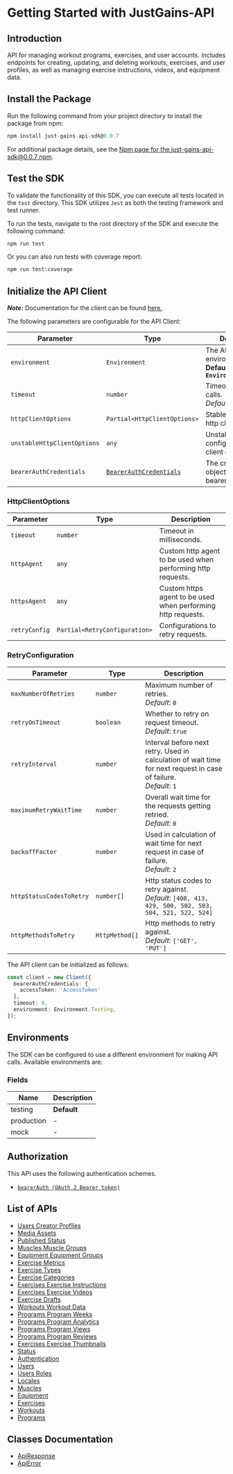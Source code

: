 
# Getting Started with JustGains-API

## Introduction

API for managing workout programs, exercises, and user accounts. Includes endpoints for creating, updating, and deleting workouts, exercises, and user profiles, as well as managing exercise instructions, videos, and equipment data.

## Install the Package

Run the following command from your project directory to install the package from npm:

```ts
npm install just-gains-api-sdk@0.0.7
```

For additional package details, see the [Npm page for the just-gains-api-sdk@0.0.7 npm](https://www.npmjs.com/package/just-gains-api-sdk/v/0.0.7).

## Test the SDK

To validate the functionality of this SDK, you can execute all tests located in the `test` directory. This SDK utilizes `Jest` as both the testing framework and test runner.

To run the tests, navigate to the root directory of the SDK and execute the following command:

```bash
npm run test
```

Or you can also run tests with coverage report:

```bash
npm run test:coverage
```

## Initialize the API Client

**_Note:_** Documentation for the client can be found [here.](https://www.github.com/JustGains/just-gains-api-js-sdk/tree/0.0.7/doc/client.md)

The following parameters are configurable for the API Client:

| Parameter | Type | Description |
|  --- | --- | --- |
| `environment` | `Environment` | The API environment. <br> **Default: `Environment.Testing`** |
| `timeout` | `number` | Timeout for API calls.<br>*Default*: `0` |
| `httpClientOptions` | `Partial<HttpClientOptions>` | Stable configurable http client options. |
| `unstableHttpClientOptions` | `any` | Unstable configurable http client options. |
| `bearerAuthCredentials` | [`BearerAuthCredentials`](https://www.github.com/JustGains/just-gains-api-js-sdk/tree/0.0.7/doc/auth/oauth-2-bearer-token.md) | The credential object for bearerAuth |

### HttpClientOptions

| Parameter | Type | Description |
|  --- | --- | --- |
| `timeout` | `number` | Timeout in milliseconds. |
| `httpAgent` | `any` | Custom http agent to be used when performing http requests. |
| `httpsAgent` | `any` | Custom https agent to be used when performing http requests. |
| `retryConfig` | `Partial<RetryConfiguration>` | Configurations to retry requests. |

### RetryConfiguration

| Parameter | Type | Description |
|  --- | --- | --- |
| `maxNumberOfRetries` | `number` | Maximum number of retries. <br> *Default*: `0` |
| `retryOnTimeout` | `boolean` | Whether to retry on request timeout. <br> *Default*: `true` |
| `retryInterval` | `number` | Interval before next retry. Used in calculation of wait time for next request in case of failure. <br> *Default*: `1` |
| `maximumRetryWaitTime` | `number` | Overall wait time for the requests getting retried. <br> *Default*: `0` |
| `backoffFactor` | `number` | Used in calculation of wait time for next request in case of failure. <br> *Default*: `2` |
| `httpStatusCodesToRetry` | `number[]` | Http status codes to retry against. <br> *Default*: `[408, 413, 429, 500, 502, 503, 504, 521, 522, 524]` |
| `httpMethodsToRetry` | `HttpMethod[]` | Http methods to retry against. <br> *Default*: `['GET', 'PUT']` |

The API client can be initialized as follows:

```ts
const client = new Client({
  bearerAuthCredentials: {
    accessToken: 'AccessToken'
  },
  timeout: 0,
  environment: Environment.Testing,
});
```

## Environments

The SDK can be configured to use a different environment for making API calls. Available environments are:

### Fields

| Name | Description |
|  --- | --- |
| testing | **Default** |
| production | - |
| mock | - |

## Authorization

This API uses the following authentication schemes.

* [`bearerAuth (OAuth 2 Bearer token)`](https://www.github.com/JustGains/just-gains-api-js-sdk/tree/0.0.7/doc/auth/oauth-2-bearer-token.md)

## List of APIs

* [Users Creator Profiles](https://www.github.com/JustGains/just-gains-api-js-sdk/tree/0.0.7/doc/controllers/users-creator-profiles.md)
* [Media Assets](https://www.github.com/JustGains/just-gains-api-js-sdk/tree/0.0.7/doc/controllers/media-assets.md)
* [Published Status](https://www.github.com/JustGains/just-gains-api-js-sdk/tree/0.0.7/doc/controllers/published-status.md)
* [Muscles Muscle Groups](https://www.github.com/JustGains/just-gains-api-js-sdk/tree/0.0.7/doc/controllers/muscles-muscle-groups.md)
* [Equipment Equipment Groups](https://www.github.com/JustGains/just-gains-api-js-sdk/tree/0.0.7/doc/controllers/equipment-equipment-groups.md)
* [Exercise Metrics](https://www.github.com/JustGains/just-gains-api-js-sdk/tree/0.0.7/doc/controllers/exercise-metrics.md)
* [Exercise Types](https://www.github.com/JustGains/just-gains-api-js-sdk/tree/0.0.7/doc/controllers/exercise-types.md)
* [Exercise Categories](https://www.github.com/JustGains/just-gains-api-js-sdk/tree/0.0.7/doc/controllers/exercise-categories.md)
* [Exercises Exercise Instructions](https://www.github.com/JustGains/just-gains-api-js-sdk/tree/0.0.7/doc/controllers/exercises-exercise-instructions.md)
* [Exercises Exercise Videos](https://www.github.com/JustGains/just-gains-api-js-sdk/tree/0.0.7/doc/controllers/exercises-exercise-videos.md)
* [Exercise Drafts](https://www.github.com/JustGains/just-gains-api-js-sdk/tree/0.0.7/doc/controllers/exercise-drafts.md)
* [Workouts Workout Data](https://www.github.com/JustGains/just-gains-api-js-sdk/tree/0.0.7/doc/controllers/workouts-workout-data.md)
* [Programs Program Weeks](https://www.github.com/JustGains/just-gains-api-js-sdk/tree/0.0.7/doc/controllers/programs-program-weeks.md)
* [Programs Program Analytics](https://www.github.com/JustGains/just-gains-api-js-sdk/tree/0.0.7/doc/controllers/programs-program-analytics.md)
* [Programs Program Views](https://www.github.com/JustGains/just-gains-api-js-sdk/tree/0.0.7/doc/controllers/programs-program-views.md)
* [Programs Program Reviews](https://www.github.com/JustGains/just-gains-api-js-sdk/tree/0.0.7/doc/controllers/programs-program-reviews.md)
* [Exercises Exercise Thumbnails](https://www.github.com/JustGains/just-gains-api-js-sdk/tree/0.0.7/doc/controllers/exercises-exercise-thumbnails.md)
* [Status](https://www.github.com/JustGains/just-gains-api-js-sdk/tree/0.0.7/doc/controllers/status.md)
* [Authentication](https://www.github.com/JustGains/just-gains-api-js-sdk/tree/0.0.7/doc/controllers/authentication.md)
* [Users](https://www.github.com/JustGains/just-gains-api-js-sdk/tree/0.0.7/doc/controllers/users.md)
* [Users Roles](https://www.github.com/JustGains/just-gains-api-js-sdk/tree/0.0.7/doc/controllers/users-roles.md)
* [Locales](https://www.github.com/JustGains/just-gains-api-js-sdk/tree/0.0.7/doc/controllers/locales.md)
* [Muscles](https://www.github.com/JustGains/just-gains-api-js-sdk/tree/0.0.7/doc/controllers/muscles.md)
* [Equipment](https://www.github.com/JustGains/just-gains-api-js-sdk/tree/0.0.7/doc/controllers/equipment.md)
* [Exercises](https://www.github.com/JustGains/just-gains-api-js-sdk/tree/0.0.7/doc/controllers/exercises.md)
* [Workouts](https://www.github.com/JustGains/just-gains-api-js-sdk/tree/0.0.7/doc/controllers/workouts.md)
* [Programs](https://www.github.com/JustGains/just-gains-api-js-sdk/tree/0.0.7/doc/controllers/programs.md)

## Classes Documentation

* [ApiResponse](https://www.github.com/JustGains/just-gains-api-js-sdk/tree/0.0.7/doc/api-response.md)
* [ApiError](https://www.github.com/JustGains/just-gains-api-js-sdk/tree/0.0.7/doc/api-error.md)

